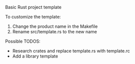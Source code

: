 Basic Rust project template

To customize the template:

1) Change the product name in the Makefile
2) Rename src/template.rs to the new name

Possible TODOS:

- Research crates and replace template.rs with template.rc
- Add a library template 
